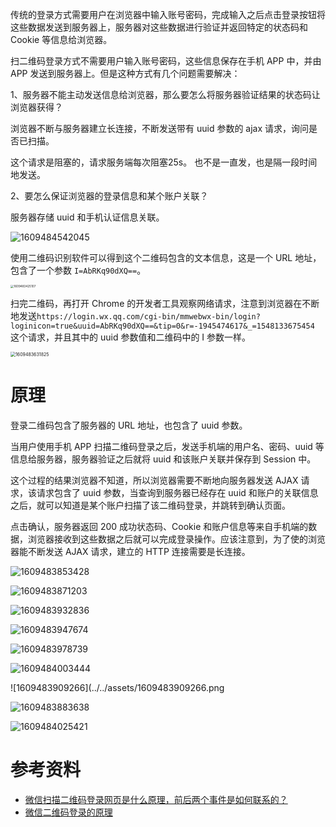 传统的登录方式需要用户在浏览器中输入账号密码，完成输入之后点击登录按钮将这些数据发送到服务器上，服务器对这些数据进行验证并返回特定的状态码和 Cookie 等信息给浏览器。

扫二维码登录方式不需要用户输入账号密码，这些信息保存在手机 APP 中，并由 APP 发送到服务器上。但是这种方式有几个问题需要解决：

1、服务器不能主动发送信息给浏览器，那么要怎么将服务器验证结果的状态码让浏览器获得？

浏览器不断与服务器建立长连接，不断发送带有 uuid 参数的 ajax 请求，询问是否已扫描。

这个请求是阻塞的，请求服务端每次阻塞25s。 也不是一直发，也是隔一段时间地发送。

2、要怎么保证浏览器的登录信息和某个账户关联？

服务器存储 uuid 和手机认证信息关联。

![1609484542045](../../assets/1609484542045.png)

使用二维码识别软件可以得到这个二维码包含的文本信息，这是一个 URL 地址，包含了一个参数 `I=AbRKq90dXQ==`。 



<img src="../../assets/1609483425107.png" alt="1609483425107" style="zoom:33%;" />



扫完二维码，再打开 Chrome 的开发者工具观察网络请求，注意到浏览器在不断地发送`https://login.wx.qq.com/cgi-bin/mmwebwx-bin/login?loginicon=true&uuid=AbRKq90dXQ==&tip=0&r=-1945474617&_=1548133675454` 这个请求，并且其中的 uuid 参数值和二维码中的 I 参数一样。 



<img src="../../assets/1609483631825.png" alt="1609483631825" style="zoom:50%;" />

# 原理

登录二维码包含了服务器的 URL 地址，也包含了 uuid 参数。

当用户使用手机 APP 扫描二维码登录之后，发送手机端的用户名、密码、uuid 等信息给服务器，服务器验证之后就将 uuid 和该账户关联并保存到 Session 中。

这个过程的结果浏览器不知道，所以浏览器需要不断地向服务器发送 AJAX 请求，该请求包含了 uuid 参数，当查询到服务器已经存在 uuid 和账户的关联信息之后，就可以知道是某个账户扫描了该二维码登录，并跳转到确认页面。

点击确认，服务器返回 200 成功状态码、Cookie 和账户信息等来自手机端的数据，浏览器接收到这些数据之后就可以完成登录操作。应该注意到，为了使的浏览器能不断发送 AJAX 请求，建立的 HTTP 连接需要是长连接。

![1609483853428](../../assets/1609483853428.png)



![1609483871203](../../assets/1609483871203.png)

![1609483932836](../../assets/1609483932836.png)

![1609483947674](../../assets/1609483947674.png)



![1609483978739](../../assets/1609483978739.png)

![1609484003444](../../assets/1609484003444.png)

![1609483909266](../../assets/1609483909266.png



![1609483883638](../../assets/1609483883638.png)

![1609484025421](../../assets/1609484025421.png)

# 参考资料

- [微信扫描二维码登录网页是什么原理，前后两个事件是如何联系的？](https://www.zhihu.com/question/20368066)
- [微信二维码登录的原理](https://www.biaodianfu.com/weixin-qrcode.html)